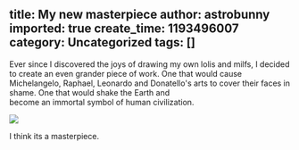title: My new masterpiece
author: astrobunny
imported: true
create_time: 1193496007
category: Uncategorized
tags: []
---
Ever since I discovered the joys of drawing my own lolis and milfs, I decided to create an even grander piece of work. One that would cause Michelangelo, Raphael, Leonardo and Donatello's arts to cover their faces in shame. One that would shake the Earth and become&nbsp;an&nbsp;immortal&nbsp;symbol&nbsp;of&nbsp;human&nbsp;civilization.  
  
<!--more-->  
  
 [![](wp-images/old/albums/dango.jpg)](/images/wp-images/old/albums/dango.jpg)  
  
I think its a masterpiece.


